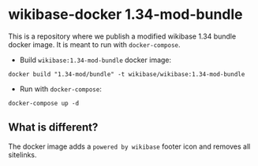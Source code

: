 # wikibase-docker 1.34-mod-bundle

This is a repository where we publish a modified wikibase 1.34 bundle docker image. It is meant to run with `docker-compose`.

* Build `wikibase:1.34-mod-bundle` docker image:
```
docker build "1.34-mod/bundle" -t wikibase/wikibase:1.34-mod-bundle
```

* Run with `docker-compose`:

```
docker-compose up -d
```

## What is different?
The docker image adds a `powered by wikibase` footer icon and removes all sitelinks.
